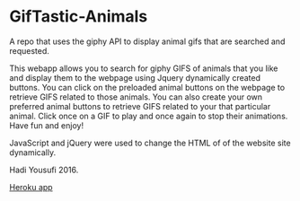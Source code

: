 # GifTastic-Animals
A repo that uses the giphy API to display animal gifs that are searched and requested.

This webapp allows you to search for giphy GIFS of animals that you like and display them to the webpage using Jquery dynamically created buttons. You can click on the preloaded animal buttons on the webpage to retrieve GIFS related to those animals. You can also create your own preferred animal buttons to retrieve GIFS related to your that particular animal. Click once on a GIF to play and once again to stop their animations. Have fun and enjoy!

JavaScript and jQuery were used to change the HTML of of the website site dynamically.

Hadi Yousufi 2016.

[Heroku app](https://agile-refuge-33330.herokuapp.com/)

